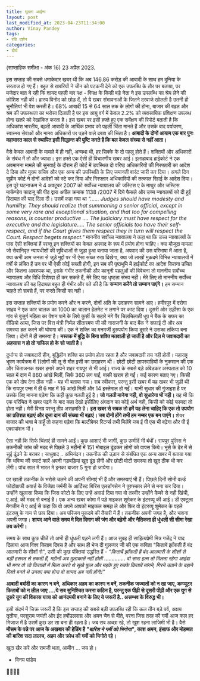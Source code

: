 ```yaml
---
title: घूमता आईना
layout: post
last_modified_at: 2023-04-23T11:34:00
author: Vinay Pandey
tags:
- रवि दर्शन
categories:
- दीर्घ
---
```

(साप्ताहिक समीक्षा - अंक 16)
23 अप्रैल 2023.

इस सप्ताह की सबसे धमाकेदार खबर थी कि अब 146.86 करोड़ की आबादी के साथ हम दुनिया के सरताज हो गए हैं। बहुत से खबरियों ने चीन को पटकनी देने को एक उपलब्धि के तौर पर बताया, पर मजेदार बात ये रही कि शायद पहली बार पक्ष - विपक्ष के किसी बड़े नेता ने इस उपलब्धि का श्रेय लेने की कोशिश नही की। हास्य विनोद को छोड़ दें, तो ये खबर संभावनाओं के जितने दरवाजे खोलती है उतनी ही चुनौतियां भी पेश करती है। 68% आबादी 15 से 64 साल तक के लोगों की होना, बाजार की बढ़त और श्रम की उपलब्धता का भरोसा दिलाती है पर इस आयु वर्ग में केवल 2.2% को व्यवसायिक प्रशिक्षण उपलब्ध होना खतरे को रेखांकित करता है। इस खबर पर इसी हफ्ते हुए एक सर्वेक्षण की रिपोर्ट बताती है कि अधिकांश भारतीय, बढ़ती आबादी के आर्थिक प्रभाव को पहली चिंता मानते हैं और उसके बाद पर्यावरण, स्वास्थ्य सेवाओं और मानव अधिकारों पर पड़ने वाले दबाव की चिंता है। **आबादी के दोनों आयाम एक बार पुनः महाभारत काल से स्थापित इसी सिद्धान्त की पुष्टि करते है कि बल केवल संख्या से नहीं आता।**

वैसे केवल आबादी के मामले में ही नही, अन्यथा भी, हर सिक्के के दो पहलू होते हैं। शक्तियों और अधिकारों के संबंध में तो और ज्यादा। इस हफ्ते एक ऐसी ही विचारणीय खबर आई। इलाहाबाद हाईकोर्ट ने एक अवमानना मामले की सुनवाई के दौरान ही कोर्ट में उपस्थित दो वरिष्ठ अधिकारियों की गिरफ्तारी का आदेश दे दिया और मुख्य सचिव और एक अन्य की उपस्थिति के लिए जमानती वारंट जारी कर दिया। अगले दिन सुप्रीम कोर्ट ने दोनों आदेशों को स्टे कर दिया और गिरफ्तार अधिकारियों की तत्काल रिहाई के आदेश दिया।  इस पूरे घटनाक्रम ने 4 अक्टूबर 2007 को सर्वोच्च न्यायालय की जस्टिस ए के माथुर और जस्टिस मार्कण्डेय काटजू की पीठ द्वारा अपील क्रमांक 1138 /2007 में दिये फैसले और उच्च न्यायलयों को दी हुई हिदायत की याद दिला दी। उसमें कहा गया था *"...... Judges should have modesty and humility. They should realize that summoning a senior official, except in some very rare and exceptional situation, and that too for compelling reasons, is counter productive .... The judiciary must have respect for the executive and the legislature..... The senior officials too have their self-respect, and if the Court gives them respect they in turn will respect the Court. Respect begets respect."*
 माननीय सर्वोच्च न्यायालय ने कहा था कि उच्च न्यायालयों के पास ऐसी शक्तियां हैं परन्तु इन शक्तियों का केवल अपवाद के रूप में प्रयोग होना चाहिए। क्या मौजूदा मामला जो सेवानिवृत न्यायधीशों की सुविधाओं से जुड़ा हुआ बताया जाता है, अपवाद की उस परिभाषा में आता है, क्या कभी आम जनता से जुड़े मुद्दों पर भी ऐसा सख्त रुख दिखेगा, क्या जो लाखों मुकदमे विभिन्न न्यायालयों में वर्षों से लंबित हैं उन पर भी ऐसी कोई सख्ती होगी, इन सब की पृष्ठभूमि में हाईकोर्ट का आदेश कितना उचित और कितना आवश्यक था, इसके गंभीर तकनीकी और कानूनी पहलुओं की विवेचना तो माननीय सर्वोच्च न्यायालय और विधि विशेषज्ञ ही कर सकते हैं, मेरे लिए यह धृष्टता संभव नही। मेरे लिए तो माननीय सर्वोच्च न्यायालय की यह हिदायत बहुत ही गंभीर और पते की है कि **सम्मान करेंगे तो सम्मान पाएंगे।** हम सम्मान चाहते तो सबसे हैं, पर करते किसी का नही। 

इस सप्ताह शक्तियों के प्रयोग करने और न करने, दोनों अति के उदाहरण सामने आए। हमीरपुर में दरोगा साहब ने एक कार चालक का 1000 का चालान हेलमेट न लगाने पर काट दिया। दूसरी ओर उड़ीसा के एक गांव से बुजुर्ग महिला का पेंशन पाने के लिये कुर्सी के सहारे नंगे पैर चिलचिलाती धूप मे बैंक के सफर का वीडियो आया, जिस पर वित्त मंत्री निर्मल सीतारमण जी की नाराजगी के बाद बैंक ने सफाई दी और अब समस्या हल करने की घोषणा की। एक ने शक्ति का मनमर्जी दुरुपयोग किया दूसरे ने उसका तकिया बना लिया। दोनों में ही समस्या है। **मस्तक में बुद्धि के बिना शक्ति मतवाली हो जाती है और दिल मे जवाबदारी का अहसास न हो तो गाफिल हो के सो जाती है।** 

दुर्भाग्य से जवाबदारी हीन, बुद्धिहीन शक्ति का प्रयोग होता रहता है और जवाबदारी तय नही होती।  महाराष्ट्र भूषण कार्यक्रम में 11लोगों की लू से मौत इसी का उदाहरण थी। छोटी छोटी लापरवाहियों के नुकसान की एक और चिंताजनक खबर हमारे अपने शहर रायपुर से भी आई। राज्य के सबसे बड़े अंबेडकर अस्पताल को 10 साल में दान में 860 आंखें मिलीं, सिर्फ 360 लग पाईं, बाकी खराब हो गईं। कई कारण बताए गए। किसी एक को दोष देना ठीक नही - यह भी बताया गया। सब स्वीकार, परन्तु इसी खबर में यह खबर भी जुड़ी थी कि रायपुर एम्स में ही 6 माह में 16 आंखें मिलीं और 14 इस्तेमाल हो गईं। यानी सुधार की गुंजाइश है पर उसके लिए मानना पड़ेगा कि कही कुछ गलती हुई है। **जो गलती मानेगा नही, वो सुधारेगा भी नही।** यह भी कि एक परिचित ने खबर पढ़ने के बाद कहा देखो इसीलिए अंगदान का कोई अर्थ नही, किसी को कोई फायदा तो होता नही। मेरी विनम्र परन्तु तीव्र असहमति है। **इस खबर से सबक तो हमें यह लेना चाहिए कि एक तो उपयोग का प्रतिशत बढ़ाएं और दूजा दान की संख्या भी बढ़ाएं। जब दोनों होंगे तभी हम नम्बर एक बन पाएंगे।** शेयर बाजार की भाषा मे कहूँ तो कहना पड़ेगा कि मल्टीबेगर रिटर्न्स तभी मिलेंगे जब ई पी एस भी बढ़ेगा और पी ई एक्सपांशन भी।

ऐसा नही कि सिर्फ चिंताएं ही सामने आईं। कुछ आशाएं भी जागीं, कुछ उम्मीदें भी बंधीं। रायपुर पुलिस ने तकनीकी जांच की मदद से पिछले 3 महीनों में 151 मोबाइल ढूंढकर लोगों को वापस किये। भूसे के ढेर में से सुई ढूंढने के बराबर। साधुवाद .. अभिनंदन। तकनीक की उड़ान से संबंधित एक अन्य खबर में बताया गया कि भविष्य की स्मार्ट कारें अपनी गड़बड़ियां खुद ढूंढ लेंगी और छोटी मोटी समस्या तो खुद ठीक भी कर लेंगी। पांच साल में भारत मे इनका बाजार 5 गुना हो जायेगा। 

पर खाली तकनीक के भरोसे चलने की अपनी सीमाएं भी हैं और समस्याएं भी हैं। पिछले दिनों सोनी वर्ल्ड फोटोग्राफी अवार्ड के विजेता जर्मनी के आर्टिस्ट बिरिस एलडॉगसेन ने पुरुस्कार लेने से मना कर दिया। उन्होंने खुलासा किया कि जिस फोटो के लिए उन्हें अवार्ड दिया गया वो तस्वीर उन्होंने कैमरे से नही खिंची, ए.आई. की मदद से बनाई है। एक अन्य खबर कोमा में पड़े माइकल शूमेकर के इंटरव्यू की आई। डी एक्टूला मैगजीन ने ए आई से कहा कि वो अपने आपको माइकल समझ ले और फिर वो इंटरव्यू शुमेकर के पहले इंटरव्यू के नाम से छाप दिया। अब परिजन मुकदमे की तैयारी में हैं। तकनीक अपनी जगह है, और भावना अपनी जगह। **शायद आने वाले समय मे  दिल दिमाग की जंग और बढ़ेगी और नैतिकता ही धुंधली सी सीमा रेखा तय करेगी।**

समय के साथ कुछ चीजें तो अभी ही धुंधली पड़ने लगी हैं। आज सुबह ही साहित्यप्रेमी मित्र गजेंद्र ने याद दिलाया आज विश्व किताब दिवस है और साथ ही भेज दी गुलजार जी की एक कविता "किताबें झाँकती हैं बंद आलमारी के शीशों से", उसी की कुछ पंक्तियां उद्धरित हैं -
*"किताबें झाँकती हैं बंद आलमारी के शीशों से*
*बड़ी हसरत से तकती हैं,*
*महीनों अब मुलाकातें नहीं होती*
..............
*वो सारा इल्म तो मिलता रहेगा आइंदा भी*
*मगर वो जो किताबों में मिला करते थे*
*सूखे फूल और महके हुए रुक्के*
*किताबें मांगने, गिरने उठाने के बहाने रिश्ते बनते थे*
*उनका क्या होगा*
*वो शायद अब नही होंगे!!"*

**आबादी बर्बादी का कारण न बने, अधिकार अहम का कारण न बनें, तकनीक जज्बातों को न खा जाए, कम्प्यूटर किताबों को न लील जाए ....ये सब सुनिश्चित करना कठिन है, परन्तु एक पीढ़ी से दूसरी पीढ़ी और एक युग से दूसरे युग की विकास यात्रा को आनंदमयी बनाने के लिए ये जरूरी है.. असम्भव के विरुद्ध भी।**

इसी संदर्भ में जिक्र जरूरी है कि इस सप्ताह की सबसे बड़ी उपलब्धि रही कि कल तीन बड़े पर्व, अक्षय तृतीया, परशुराम जयंती और ईद हर्षोउल्लास और अमन चैन से बीते, वरना जिस तरह की गर्मी आज कल हर मिजाज में है उसमें कुछ डर सा बना ही रहता है। जब सब अच्छा रहे, तो खुश रहना लाजिमी भी है। वैसे **मौसम के पन्ने पर आज के अखबार की हेडिंग है *"बारिश ने गर्मी को भिगोया"*, काश अमन, इंसाफ और मोहब्बत की बारिश सदा लालच, अहम और क्रोध की गर्मी को भिगोते रहे।** 

खुदा खैर करे और रामजी भला,
आमीन ...
जय हो। 

- विनय पांडेय

🙏🌷🌷🙏


